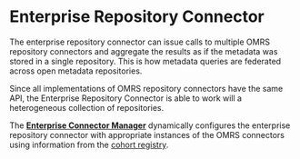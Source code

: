 <!-- SPDX-License-Identifier: Apache-2.0 -->

# Enterprise Repository Connector

The enterprise repository connector
can issue calls to multiple OMRS repository connectors and aggregate the
results as if the metadata was stored in a single repository.
This is how metadata queries are federated across open metadata repositories.  

Since all implementations of OMRS repository connectors have the same API,
the Enterprise Repository Connector is able to work will
a heterogeneous collection of repositories.

The **[Enterprise Connector Manager](enterprise-connector-manager.md)**
dynamically configures the enterprise repository connector with appropriate
instances of the OMRS connectors using information from the [cohort registry](cohort-registry.md).
